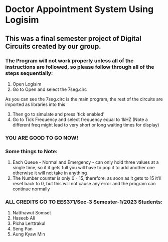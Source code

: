 # Doctor Appointment System Using Logisim

## This was a final semester project of Digital Circuits created by our group.

### The Program will not work properly unless all of the instructions are followed, so please follow through all of the steps sequentially:
1) Open Logisim
2) Go to Open and select the 7seg.circ

As you can see the 7seg.circ is the main program, the rest of the circuits are imported as libraries into this

3) Then go to simulate and press 'tick enabled'
4) Go to Tick Frequency and select frequency equal to 1kHZ (Note a different freq might lead to very short or long waiting times for display)

### YOU ARE GOOD TO GO NOW!

### Some things to Note:
1) Each Queue - Normal and Emergency - can only hold three values at a single time, so if it gets full you will have to pop it to add another one otherwise it will not take in anything
2) The Number counter is only 0 - 15, therefore, as soon as it gets to 15 it'll reset back to 0, but this will not cause any error and the program can continue normally


### ALL CREDITS GO TO EES371/Sec-3 Semester-1/2023 Students:

1) Natthawut Somset 	
2) Haseeb Ali 		
3) Picha Lerttrakul
5) Seng Pan 		
6) Aung Kyaw Min
